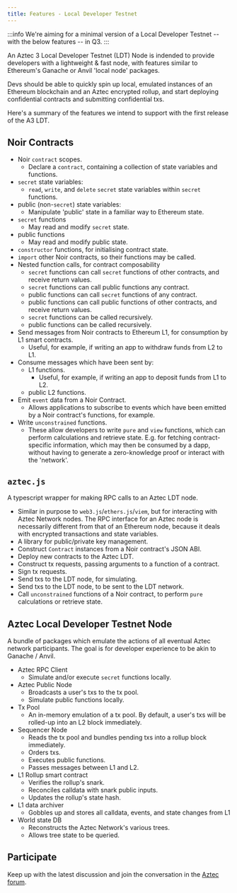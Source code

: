 ```yaml
---
title: Features - Local Developer Testnet
---
```


:::info
We're aiming for a minimal version of a Local Developer Testnet -- with the below features -- in Q3.
:::

An Aztec 3 Local Developer Testnet (LDT) Node is indended to provide developers with a lightweight & fast node, with features similar to Ethereum's Ganache or Anvil 'local node' packages.

Devs should be able to quickly spin up local, emulated instances of an Ethereum blockchain and an Aztec encrypted rollup, and start deploying confidential contracts and submitting confidential txs.

Here's a summary of the features we intend to support with the first release of the A3 LDT.

## Noir Contracts
- Noir `contract` scopes.
    - Declare a `contract`, containing a collection of state variables and functions.
- `secret` state variables:
    - `read`, `write`, and `delete` `secret` state variables within `secret` functions.
- public (non-`secret`) state variables:
    - Manipulate 'public' state in a familiar way to Ethereum state.
- `secret` functions
    - May read and modify `secret` state.
- public functions
    - May read and modify public state.
- `constructor` functions, for initialising contract state.
- `import` other Noir contracts, so their functions may be called.
- Nested function calls, for contract composability
    - `secret` functions can call `secret` functions of other contracts, and receive return values.
    - `secret` functions can call public functions any contract.
    - public functions can call `secret` functions of any contract.
    - public functions can call public functions of other contracts, and receive return values.
    - `secret` functions can be called recursively.
    - public functions can be called recursively.
- Send messages from Noir contracts to Ethereum L1, for consumption by L1 smart contracts.
    - Useful, for example, if writing an app to withdraw funds from L2 to L1.
- Consume messages which have been sent by:
    - L1 functions.
        - Useful, for example, if writing an app to deposit funds from L1 to L2.
    - public L2 functions.
- Emit `event` data from a Noir Contract.
    - Allows applications to subscribe to events which have been emitted by a Noir contract's functions, for example.
- Write `unconstrained` functions.
    - These allow developers to write `pure` and `view` functions, which can perform calculations and retrieve state. E.g. for fetching contract-specific information, which may then be consumed by a dapp, without having to generate a zero-knowledge proof or interact with the 'network'.

## `aztec.js`

A typescript wrapper for making RPC calls to an Aztec LDT node.

- Similar in purpose to `web3.js`/`ethers.js`/`viem`, but for interacting with Aztec Network nodes. The RPC interface for an Aztec node is necessarily different from that of an Ethereum node, because it deals with encrypted transactions and state variables. 
- A library for public/private key management.
- Construct `Contract` instances from a Noir contract's JSON ABI.
- Deploy new contracts to the Aztec LDT.
- Construct tx requests, passing arguments to a function of a contract.
- Sign tx requests.
- Send txs to the LDT node, for simulating.
- Send txs to the LDT node, to be sent to the LDT network.
- Call `unconstrained` functions of a Noir contract, to perform `pure` calculations or retrieve state.


## Aztec Local Developer Testnet Node

A bundle of packages which emulate the actions of all eventual Aztec network participants. The goal is for developer experience to be akin to Ganache / Anvil.

- Aztec RPC Client
    - Simulate and/or execute `secret` functions locally.
- Aztec Public Node
    - Broadcasts a user's txs to the tx pool.
    - Simulate public functions locally.
- Tx Pool
    - An in-memory emulation of a tx pool. By default, a user's txs will be rolled-up into an L2 block immediately.
- Sequencer Node
    - Reads the tx pool and bundles pending txs into a rollup block immediately.
    - Orders txs.
    - Executes public functions.
    - Passes messages between L1 and L2.
- L1 Rollup smart contract
    - Verifies the rollup's snark.
    - Reconciles calldata with snark public inputs.
    - Updates the rollup's state hash.
- L1 data archiver
    - Gobbles up and stores all calldata, events, and state changes from L1
- World state DB
    - Reconstructs the Aztec Network's various trees.
    - Allows tree state to be queried.


## Participate

Keep up with the latest discussion and join the conversation in the [Aztec forum](https://discourse.aztec.network).